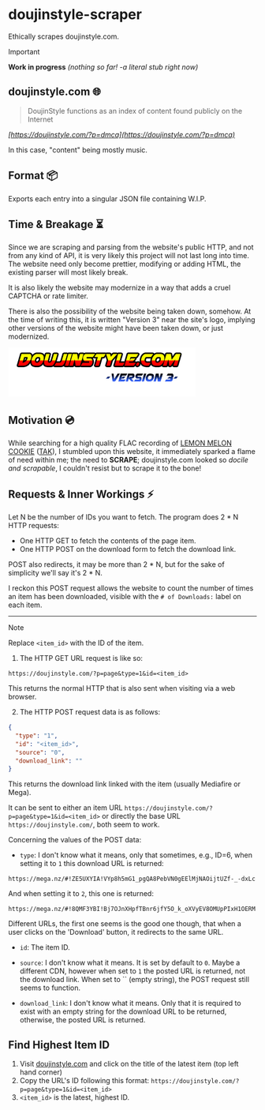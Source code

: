 # doujinstyle-scraper
Ethically scrapes doujinstyle.com.

> [!IMPORTANT]
> **Work in progress** *(nothing so far! -a literal stub right now)*

## doujinstyle.com 🌐

> DoujinStyle functions as an index of content found publicly on the Internet

*[https://doujinstyle.com/?p=dmca](https://doujinstyle.com/?p=dmca)*

In this case, "content" being mostly music.

## Format 📦

Exports each entry into a singular JSON file containing W.I.P.

## Time & Breakage ⏳

Since we are scraping and parsing from the website's public HTTP, and not from any kind of API, it is very likely this project will not
last long into time. The website need only become prettier, modifying or adding HTML, the existing parser will most likely break.

It is also likely the website may modernize in a way that adds a cruel CAPTCHA or rate limiter.

There is also the possibility of the website being taken down, somehow. At the time of writing this, it is written "Version 3" near the
site's logo, implying other versions of the website might have been taken down, or just modernized.

![doujinstyle site logo](./doujinstyle-logo.png)

## Motivation 💿

While searching for a high quality FLAC recording of [LEMON MELON COOKIE](https://youtu.be/5l8VZEyNRH8) ([TAK](https://www.youtube.com/channel/UCktjMRvuBnE_XLVWIMa2H1w)), I stumbled upon this website, it immediately sparked a flame of need within me; the need to **SCRAPE**; doujinstyle.com
looked so *docile and scrapable*, I couldn't resist but to scrape it to the bone!

## Requests & Inner Workings ⚡

Let N be the number of IDs you want to fetch.
The program does 2 * N HTTP requests:

* One HTTP GET to fetch the contents of the page item.
* One HTTP POST on the download form to fetch the download link.

POST also redirects, it may be more than 2 * N, but for the sake of simplicity we'll say it's 2 * N.

I reckon this POST request allows the website to count the number of times an item has been downloaded,
visible with the `# of Downloads:` label on each item.

---

> [!NOTE]
> Replace `<item_id>` with the ID of the item.

1. The HTTP GET URL request is like so:
```text
https://doujinstyle.com/?p=page&type=1&id=<item_id>
```

This returns the normal HTTP that is also sent when visiting via a web browser.


2. The HTTP POST request data is as follows:
```json
{
  "type": "1",
  "id": "<item_id>",
  "source": "0",
  "download_link": ""
}
```

This returns the download link linked with the item (usually Mediafire or Mega).

It can be sent to either an item URL `https://doujinstyle.com/?p=page&type=1&id=<item_id>` or directly
the base URL `https://doujinstyle.com/`, both seem to work.

Concerning the values of the POST data:

* `type`: I don't know what it means, only that sometimes, e.g., ID=6, when setting it to `1`
this download URL is returned:
```text
https://mega.nz/#!ZE5UXYIA!VYp8h5mG1_pgQA8PebVN0gEElMjNAOijtUZf-_-dxLc
```  
And when setting it to `2`, this one is returned:
```text
https://mega.nz/#!8QMF3YBI!Bj7OJnXHpfTBnr6jfY5O_k_oXVyEV8OMUpPIxH1OERM
```  
Different URLs, the first one seems is the good one though, that when a user clicks on the 'Download' button,
it redirects to the same URL.

* `id`: The item ID.

* `source`: I don't know what it means. It is set by default to `0`. Maybe a different CDN, however when
set to `1` the posted URL is returned, not the download link. When set to `` (empty string), the POST
request still seems to function.

* `download_link`: I don't know what it means. Only that it is required to exist with an empty string for
the download URL to be returned, otherwise, the posted URL is returned.


## Find Highest Item ID

1. Visit [doujinstyle.com](https://doujinstyle.com/) and click on the title of the latest item (top left hand corner)
2. Copy the URL's ID following this format: `https://doujinstyle.com/?p=page&type=1&id=<item_id>`
3. `<item_id>` is the latest, highest ID.

